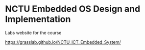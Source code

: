 # NCTU Embedded OS Design and Implementation

Labs website for the course

https://grasslab.github.io/NCTU_ICT_Embedded_System/
